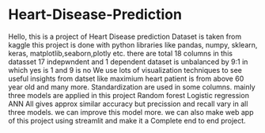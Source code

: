 # Heart-Disease-Prediction
Hello,
this is a project of Heart Disease prediction 
Dataset is taken from kaggle
this project is done with python libraries like pandas, numpy, sklearn, keras, matplotlib,seaborn,plotly etc.
there are total 18 columns in this datasset 17 indepwndent and 1 dependent
dataset is unbalanced by 9:1 in which yes is 1 and 9 is no
We use lots of visualization techniques to see useful insights from datset like maximium heart patient is from above 60 year old and many more.
Standardization are used in some columns.
mainly three models are applied in this project
Random forest
Logistic regression
ANN
All gives approx similar accuracy but precission and recall vary in all three models.
we can improve this model more.
we can also make web app of this project using streamlit and make it a Complete end to end project.
